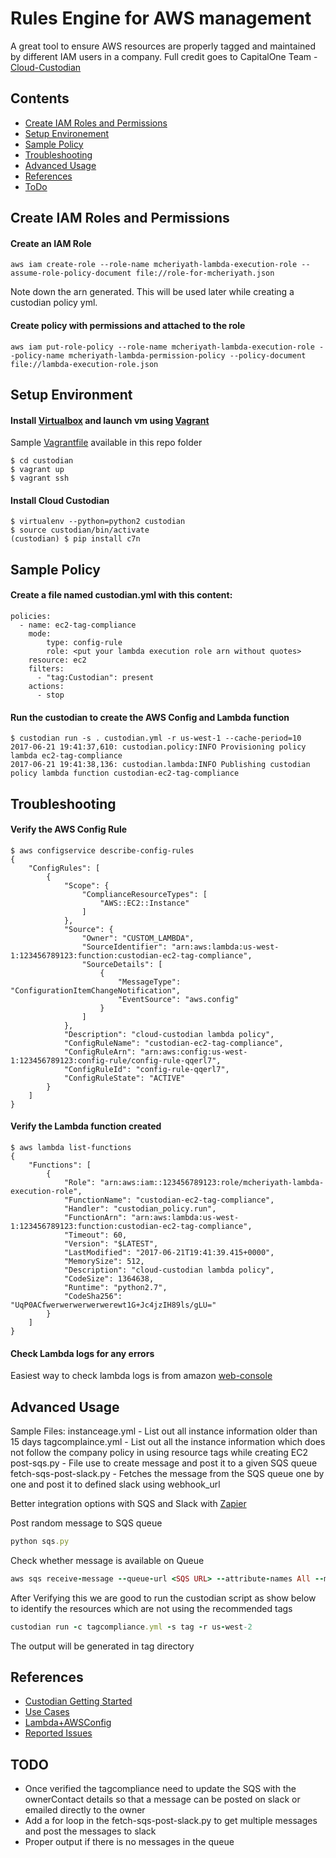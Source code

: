 Rules Engine for AWS management
===============================
A great tool to ensure AWS resources are properly tagged and maintained by different IAM users in a company.
Full credit goes to CapitalOne Team - [Cloud-Custodian](https://github.com/capitalone/cloud-custodian)

## Contents
* [Create IAM Roles and Permissions](#create-iam-roles-and-permissions)
* [Setup Environement](#setup-environment)
* [Sample Policy](#sample-policy)
* [Troubleshooting](#troubleshooting)
* [Advanced Usage](#advanced-usage)
* [References](#references)
* [ToDo](#todo)

## Create IAM Roles and Permissions
#### Create an IAM Role
```
aws iam create-role --role-name mcheriyath-lambda-execution-role --assume-role-policy-document file://role-for-mcheriyath.json
```

Note down the arn generated. This will be used later while creating a custodian policy yml.

#### Create policy with permissions and attached to the role 
```
aws iam put-role-policy --role-name mcheriyath-lambda-execution-role --policy-name mcheriyath-lambda-permission-policy --policy-document file://lambda-execution-role.json
```


## Setup Environment

#### Install [Virtualbox](https://www.virtualbox.org/wiki/Downloads) and launch vm using [Vagrant](https://www.vagrantup.com/downloads.html) <br>
Sample [Vagrantfile](https://raw.githubusercontent.com/mcheriyath/helper-scripts/master/custodian/Vagrantfile) available in this repo folder
```
$ cd custodian
$ vagrant up
$ vagrant ssh
```

#### Install Cloud Custodian
```
$ virtualenv --python=python2 custodian
$ source custodian/bin/activate
(custodian) $ pip install c7n
```

## Sample Policy
#### Create a file named custodian.yml with this content:
```
policies:
  - name: ec2-tag-compliance
    mode:
        type: config-rule
        role: <put your lambda execution role arn without quotes>
    resource: ec2
    filters:
      - "tag:Custodian": present
    actions:
      - stop
```
#### Run the custodian to create the AWS Config and Lambda function
```
$ custodian run -s . custodian.yml -r us-west-1 --cache-period=10
2017-06-21 19:41:37,610: custodian.policy:INFO Provisioning policy lambda ec2-tag-compliance
2017-06-21 19:41:38,136: custodian.lambda:INFO Publishing custodian policy lambda function custodian-ec2-tag-compliance
```

## Troubleshooting
#### Verify the AWS Config Rule
```
$ aws configservice describe-config-rules
{
    "ConfigRules": [
        {
            "Scope": {
                "ComplianceResourceTypes": [
                    "AWS::EC2::Instance"
                ]
            },
            "Source": {
                "Owner": "CUSTOM_LAMBDA",
                "SourceIdentifier": "arn:aws:lambda:us-west-1:123456789123:function:custodian-ec2-tag-compliance",
                "SourceDetails": [
                    {
                        "MessageType": "ConfigurationItemChangeNotification",
                        "EventSource": "aws.config"
                    }
                ]
            },
            "Description": "cloud-custodian lambda policy",
            "ConfigRuleName": "custodian-ec2-tag-compliance",
            "ConfigRuleArn": "arn:aws:config:us-west-1:123456789123:config-rule/config-rule-qqerl7",
            "ConfigRuleId": "config-rule-qqerl7",
            "ConfigRuleState": "ACTIVE"
        }
    ]
}
```

#### Verify the Lambda function created
```
$ aws lambda list-functions
{
    "Functions": [
        {
            "Role": "arn:aws:iam::123456789123:role/mcheriyath-lambda-execution-role",
            "FunctionName": "custodian-ec2-tag-compliance",
            "Handler": "custodian_policy.run",
            "FunctionArn": "arn:aws:lambda:us-west-1:123456789123:function:custodian-ec2-tag-compliance",
            "Timeout": 60,
            "Version": "$LATEST",
            "LastModified": "2017-06-21T19:41:39.415+0000",
            "MemorySize": 512,
            "Description": "cloud-custodian lambda policy",
            "CodeSize": 1364638,
            "Runtime": "python2.7",
            "CodeSha256": "UqP0ACfwerwerwerwerwerewt1G+Jc4jzIH89ls/gLU="
        }
    ]
}
```

#### Check Lambda logs for any errors

Easiest way to check lambda logs is from amazon [web-console](http://docs.aws.amazon.com/lambda/latest/dg/monitoring-functions-logs.html)


## Advanced Usage
Sample Files:
instanceage.yml - List out all instance information older than 15 days
tagcomplaince.yml - List out all the instance information which does not follow the company policy in using resource tags while creating EC2
post-sqs.py - File use to create message and post it to a given SQS queue
fetch-sqs-post-slack.py - Fetches the message from the SQS queue one by one and post it to defined slack using webhook_url

Better integration options with SQS and Slack with [Zapier](https://zapier.com/zapbook/amazon-sqs/slack/)

Post random message to SQS queue
````ruby
python sqs.py
````

Check whether message is available on Queue
````ruby
aws sqs receive-message --queue-url <SQS URL> --attribute-names All --message-attribute-names All --max-number-of-messages 10
````

After Verifying this we are good to run the custodian script as show below to identify the resources which are not using the recommended tags
````ruby
custodian run -c tagcompliance.yml -s tag -r us-west-2
````

The output will be generated in tag directory 

## References

* [Custodian Getting Started](http://www.capitalone.io/cloud-custodian/docs/quickstart/index.html) <br>
* [Use Cases](http://www.capitalone.io/cloud-custodian/docs/usecases/index.html) <br>
* [Lambda+AWSConfig](http://www.capitalone.io/cloud-custodian/docs/policy/lambda.html#config-rules) <br>
* [Reported Issues](https://github.com/capitalone/cloud-custodian/issues/1311)

## TODO
- Once verified the tagcompliance need to update the SQS with the ownerContact details so that a message can be posted on slack or emailed directly to the owner
- Add a for loop in the fetch-sqs-post-slack.py to get multiple messages and post the messages to slack
- Proper output if there is no messages in the queue
